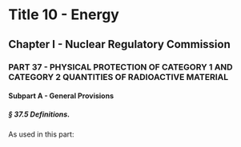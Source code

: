 
# Title 10 - Energy
## Chapter I - Nuclear Regulatory Commission
### PART 37 - PHYSICAL PROTECTION OF CATEGORY 1 AND CATEGORY 2 QUANTITIES OF RADIOACTIVE MATERIAL
#### Subpart A - General Provisions
##### § 37.5 Definitions.

As used in this part:
